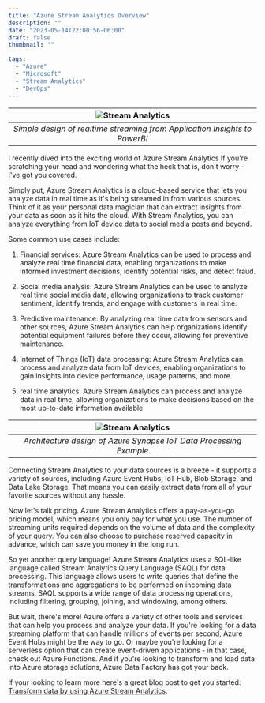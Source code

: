 ```yaml
---
title: "Azure Stream Analytics Overview"
description: ""
date: "2023-05-14T22:00:56-06:00"
draft: false
thumbnail: ""

tags:
  - "Azure"
  - "Microsoft"
  - "Stream Analytics"
  - "DevOps"
---
```



|![Stream Analytics](https://gogorichiesitefiles.blob.core.windows.net/publicfiles/WebAppStream.jpeg)|
|:--:|
| *Simple design of realtime streaming from Application Insights to PowerBI* |

I recently dived into the exciting world of Azure Stream Analytics If you're scratching your head and wondering what the heck that is, don't worry - I've got you covered.

Simply put, Azure Stream Analytics is a cloud-based service that lets you analyze data in real time as it's being streamed in from various sources. Think of it as your personal data magician that can extract insights from your data as soon as it hits the cloud. With Stream Analytics, you can analyze everything from IoT device data to social media posts and beyond.

Some common use cases include:

1. Financial services: Azure Stream Analytics can be used to process and analyze real time financial data, enabling organizations to make informed investment decisions, identify potential risks, and detect fraud.

1. Social media analysis: Azure Stream Analytics can be used to analyze real time social media data, allowing organizations to track customer sentiment, identify trends, and engage with customers in real time.
1. Predictive maintenance: By analyzing real time data from sensors and other sources, Azure Stream Analytics can help organizations identify potential equipment failures before they occur, allowing for preventive maintenance.
1. Internet of Things (IoT) data processing: Azure Stream Analytics can process and analyze data from IoT devices, enabling organizations to gain insights into device performance, usage patterns, and more.
1. real time analytics: Azure Stream Analytics can process and analyze data in real time, allowing organizations to make decisions based on the most up-to-date information available.

|![Stream Analytics](https://learn.microsoft.com/en-us/azure/stream-analytics/media/stream-analytics-introduction/stream-analytics-e2e-pipeline.png)|
|:--:|
| *Architecture design of Azure Synapse IoT Data Processing Example* |

Connecting Stream Analytics to your data sources is a breeze - it supports a variety of sources, including Azure Event Hubs, IoT Hub, Blob Storage, and Data Lake Storage. That means you can easily extract data from all of your favorite sources without any hassle.

Now let's talk pricing. Azure Stream Analytics offers a pay-as-you-go pricing model, which means you only pay for what you use. The number of streaming units required depends on the volume of data and the complexity of your query. You can also choose to purchase reserved capacity in advance, which can save you money in the long run.

So yet another query language! Azure Stream Analytics uses a SQL-like language called Stream Analytics Query Language (SAQL) for data processing. This language allows users to write queries that define the transformations and aggregations to be performed on incoming data streams. SAQL supports a wide range of data processing operations, including filtering, grouping, joining, and windowing, among others.

But wait, there's more! Azure offers a variety of other tools and services that can help you process and analyze your data. If you're looking for a data streaming platform that can handle millions of events per second, Azure Event Hubs might be the way to go. Or maybe you're looking for a serverless option that can create event-driven applications - in that case, check out Azure Functions. And if you're looking to transform and load data into Azure storage solutions, Azure Data Factory has got your back.

If your looking to learn more here's a great blog post to get you started: [Transform data by using Azure Stream Analytics](https://learn.microsoft.com/en-us/training/modules/transform-data-with-azure-stream-analytics/?source=recommendations).
